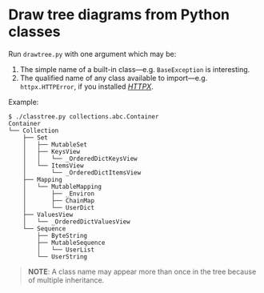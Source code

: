 # Draw tree diagrams from Python classes

Run `drawtree.py` with one argument which may be:

1. The simple name of a built-in class—e.g. `BaseException` is interesting.
2. The qualified name of any class available to import—e.g. `httpx.HTTPError`,
   if you installed [*HTTPX*](https://www.python-httpx.org/).

Example:

```
$ ./classtree.py collections.abc.Container
Container
└── Collection
    ├── Set
    │   ├── MutableSet
    │   ├── KeysView
    │   │   └── _OrderedDictKeysView
    │   └── ItemsView
    │       └── _OrderedDictItemsView
    ├── Mapping
    │   └── MutableMapping
    │       ├── _Environ
    │       ├── ChainMap
    │       └── UserDict
    ├── ValuesView
    │   └── _OrderedDictValuesView
    └── Sequence
        ├── ByteString
        ├── MutableSequence
        │   └── UserList
        └── UserString
```

> **NOTE**: A class name may appear more than once in the tree
> because of multiple inheritance.
